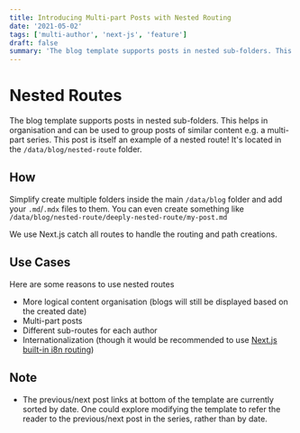 ```yaml
---
title: Introducing Multi-part Posts with Nested Routing
date: '2021-05-02'
tags: ['multi-author', 'next-js', 'feature']
draft: false
summary: 'The blog template supports posts in nested sub-folders. This can be used to group posts of similar content e.g. a multi-part course. This post is itself an example of a nested route!'
---
```


# Nested Routes

The blog template supports posts in nested sub-folders. This helps in organisation and can be used to group posts of similar content e.g. a multi-part series. This post is itself an example of a nested route! It's located in the `/data/blog/nested-route` folder.

## How

Simplify create multiple folders inside the main `/data/blog` folder and add your `.md`/`.mdx` files to them. You can even create something like `/data/blog/nested-route/deeply-nested-route/my-post.md`

We use Next.js catch all routes to handle the routing and path creations.

## Use Cases

Here are some reasons to use nested routes

-   More logical content organisation (blogs will still be displayed based on the created date)
-   Multi-part posts
-   Different sub-routes for each author
-   Internationalization (though it would be recommended to use [Next.js built-in i8n routing](https://nextjs.org/docs/advanced-features/i18n-routing))

## Note

-   The previous/next post links at bottom of the template are currently sorted by date. One could explore modifying the template to refer the reader to the previous/next post in the series, rather than by date.
